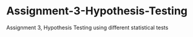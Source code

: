 # Assignment-3-Hypothesis-Testing
Assignment 3, Hypothesis Testing using different statistical tests
